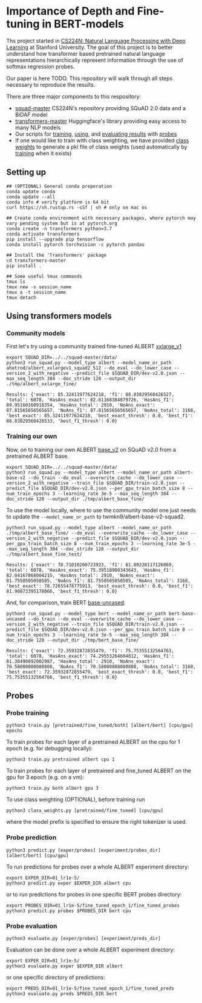 # Importance of Depth and Fine-tuning in BERT-models

Ths project started in [CS224N: Natural Language Processing with Deep Learning](http://web.stanford.edu/class/cs224n/) at Stanford University. The goal of this project is to better understand how transformer based pretrained natural language representations hierarchically represent information through the use of softmax regression probes. 

Our paper is here TODO. This repository will walk through all steps necessary to reproduce the results.

There are three major components to this respository:

- [squad-master](https://github.com/minggg/squad) CS224N's repository providing SQuAD 2.0 data and a BiDAF model
- [transformers-master](https://github.com/huggingface/transformers) Huggingface's library providing easy access to many NLP models
- Our scripts for [training](train.py), [using](predict.py), and [evaluating results](evaluate.py) with [probes](probe.py)
- If one would like to train with class weighting, we have provided [class weights](class_weights.py) to generate a pkl file of class weights (used automatically by [training](train.py) when it exists)

## Setting up

```
## (OPTIONAL) General conda preperation
conda update conda
conda update --all
conda info # verify platform is 64 bit
curl https://sh.rustup.rs -sSf | sh # only on mac os
```

```
## Create conda environment with necessary packages, where pytorch may vary pending system but is at pytorch.org
conda create -n transformers python=3.7
conda activate transformers
pip install --upgrade pip tensorflow
conda install pytorch torchvision -c pytorch pandas
```

```
## Install the 'Transformers' package
cd transformers-master
pip install .
```

```
## Some useful tmux commands
tmux ls
tmux new -s session_name
tmux a -t session_name
tmux detach
```

## Using transformers models

### Community models

First let's try using a community trained fine-tuned ALBERT [xxlarge_v1](https://huggingface.co/ahotrod/albert_xxlargev1_squad2_512)

```
export SQUAD_DIR=../../squad-master/data/
python3 run_squad.py --model_type albert --model_name_or_path ahotrod/albert_xxlargev1_squad2_512 --do_eval --do_lower_case --version_2_with_negative --predict_file $SQUAD_DIR/dev-v2.0.json --max_seq_length 384 --doc_stride 128 --output_dir ./tmp/albert_xxlarge_fine/
```

```
Results: {'exact': 85.32411977624218, 'f1': 88.83829560426527, 'total': 6078, 'HasAns_exact': 82.61168384879726, 'HasAns_f1': 89.95160160918354, 'HasAns_total': 2910, 'NoAns_exact': 87.81565656565657, 'NoAns_f1': 87.81565656565657, 'NoAns_total': 3168, 'best_exact': 85.32411977624218, 'best_exact_thresh': 0.0, 'best_f1': 88.83829560426533, 'best_f1_thresh': 0.0}
```

### Training our own

Now, on to training our own ALBERT [base_v2](https://huggingface.co/twmkn9/albert-base-v2-squad2) on SQuAD v2.0 from a pretrained ALBERT base.
```
export SQUAD_DIR=../../squad-master/data/
python3 run_squad.py --model_type albert --model_name_or_path albert-base-v2 --do_train --do_eval --overwrite_cache --do_lower_case --version_2_with_negative --train_file $SQUAD_DIR/train-v2.0.json --predict_file $SQUAD_DIR/dev-v2.0.json --per_gpu_train_batch_size 8 --num_train_epochs 3 --learning_rate 3e-5 --max_seq_length 384 --doc_stride 128 --output_dir ./tmp/albert_base_fine/
```

To use the model locally, where to use the community model one just needs to update the `--model_name_or_path` to twmkn9/albert-base-v2-squad2.
```
python3 run_squad.py --model_type albert --model_name_or_path ./tmp/albert_base_fine/ --do_eval --overwrite_cache --do_lower_case --version_2_with_negative --predict_file $SQUAD_DIR/dev-v2.0.json --per_gpu_train_batch_size 8 --num_train_epochs 3 --learning_rate 3e-5 --max_seq_length 384 --doc_stride 128 --output_dir ./tmp/albert_base_fine_test/
```

```
Results: {'exact': 78.71010200723923, 'f1': 81.89228117126069, 'total': 6078, 'HasAns_exact': 75.39518900343643, 'HasAns_f1': 82.04167868004215, 'HasAns_total': 2910, 'NoAns_exact': 81.7550505050505, 'NoAns_f1': 81.7550505050505, 'NoAns_total': 3168, 'best_exact': 78.72655478775913, 'best_exact_thresh': 0.0, 'best_f1': 81.90873395178066, 'best_f1_thresh': 0.0}
```

And, for comparison, train BERT [base-uncased](https://huggingface.co/bert-base-uncased).

```
python3 run_squad.py --model_type bert --model_name_or_path bert-base-uncased --do_train --do_eval --overwrite_cache --do_lower_case --version_2_with_negative --train_file $SQUAD_DIR/train-v2.0.json --predict_file $SQUAD_DIR/dev-v2.0.json --per_gpu_train_batch_size 8 --num_train_epochs 3 --learning_rate 3e-5 --max_seq_length 384 --doc_stride 128 --output_dir ./tmp/bert_base_fine/
```

```
Results: {'exact': 72.35932872655479, 'f1': 75.75355132564763, 'total': 6078, 'HasAns_exact': 74.29553264604812, 'HasAns_f1': 81.38490892002987, 'HasAns_total': 2910, 'NoAns_exact': 70.58080808080808, 'NoAns_f1': 70.58080808080808, 'NoAns_total': 3168, 'best_exact': 72.35932872655479, 'best_exact_thresh': 0.0, 'best_f1': 75.75355132564766, 'best_f1_thresh': 0.0}
```

## Probes

### Probe training

```
python3 train.py [pretrained/fine_tuned/both] [albert/bert] [cpu/gpu] epochs
```

To train probes for each layer of a pretrained ALBERT on the cpu for 1 epoch (e.g. for debugging locally):
```
python3 train.py pretrained albert cpu 1
```

To train probes for each layer of pretrained and fine_tuned ALBERT on the gpu for 3 epoch (e.g. on a vm):
```
python3 train.py both albert gpu 3
```

To use class weighting (OPTIONAL), before training run
```
python3 class_weights.py [pretrained/fine_tuned] [cpu/gpu]
```
where the model prefix is specified to ensure the right tokenizer is used.

### Probe prediction

```
python3 predict.py [exper/probes] [experiment/probes_dir] [albert/bert] [cpu/gpu]
```

To run predictions for probes over a whole ALBERT experiment directory:
```
export EXPER_DIR=01_lr1e-5/
python3 predict.py exper $EXPER_DIR albert cpu
```

or to run predictions for probes in one specific BERT probes directory:
```
export PROBES_DIR=01_lr1e-5/fine_tuned_epoch_1/fine_tuned_probes
python3 predict.py probes $PROBES_DIR bert cpu
```

### Probe evaluation

```
python3 evaluate.py [exper/probes] [experiment/preds_dir]
```

Evaluation can be done over a whole ALBERT experiment directory:
```
export EXPER_DIR=01_lr1e-5/
python3 evaluate.py exper $EXPER_DIR albert
```

or one specific directory of predictions:
```
export PREDS_DIR=01_lr1e-5/fine_tuned_epoch_1/fine_tuned_preds
python3 evaluate.py preds $PREDS_DIR bert
```